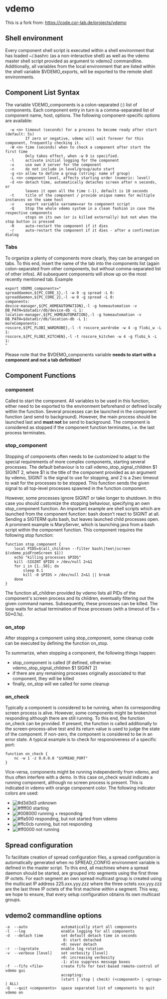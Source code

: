 # vdemo

This is a fork from: https://code.cor-lab.de/projects/vdemo

## Shell environment

Every component shell script is executed within a shell environment that has loaded ~/.bashrc (as a non-interactive shell) as well as the vdemo master shell script provided as argument to vdemo2 commandline.
Additionally, all variables from the local environment that are listed within the shell variable $VDEMO_exports, will be exported to the remote shell environments.

## Component List Syntax

The variable VDEMO_components is a colon-separated (:) list of components. Each component entry in turn is a comma-separated list of component name, host, options. The following component-specific options are available:

```
  -w <n> timeout (seconds) for a process to become ready after start (default: 5s)
         If zero or negative, vdemo will wait forever for this component, frequently checking it.
  -W <n> time (seconds) when to check a component after start the first time
         Only takes effect, when -w 0 is specified. 
  -l     activate initial logging for the component
  -x     use own X server for the component
  -n     do not include in level/group/auto start
  -g <s> allow to define a group (string: name of group)
  -L <n> component level, affects starting order (numeric: level)
  -d <n> detach time, automatically detaches screen after n seconds, or
         leaves it open all the time (-1), default is 10 seconds
  -t     title of the component / provide unique names for multiple instances on the same host
  -v     export variable varname=var to component script
  -Q     Stop the whole vdemo system in a clean fashion in case the respective components
         stops on its own (or is killed externally) but not when the stop button is pressed
  -R     auto-restart the component if it dies
  -r     auto-restart the component if it dies - after a confirmation dialog
  ```

### Tabs

To organize a plenty of components more clearly, they can be arranged on tabs. To this end, insert the name of the tab into the components list (again colon-separated from other components, but without comma-separated list of other infos). All subsequent components will show up on the most recently mentioned tab.
Example

```
export VDEMO_components=" 
spreaddaemon,${PC_CORE_1},-l -w 0 -g spread -L 0:
spreaddaemon,${PC_CORE_2},-l -w 0 -g spread -L 0:
components:
device-manager,${PC_HOMEAUTOMATION},-l -g homeautomation -v DB_PATH=$datadir/db/device-db -L 1:
location-manager,${PC_HOMEAUTOMATION},-l -g homeautomation -v DB_PATH=$datadir/db/location-db -L 1:
moreComponents:
roscore,${PC_FLOBI_WARDROBE},-l -t roscore_wardrobe -w 4 -g flobi_w -L 1:
roscore,${PC_FLOBI_KITCHEN},-l -t roscore_kitchen -w 4 -g flobi_k -L 1:
" 
```

Please note that the $VDEMO_components variable **needs to start with a component and not a tab definition!**

## Component Functions

### component

Called to start the component. All variables to be used in this function, either need to be exported to the environment beforehand or defined locally within the function.
Several processes can be launched in the component function (and send to background). However, the main process should be launched last and **must not** be send to background.
The component is considered as stopped if the component function terminates, i.e. the last process terminates.

### stop_component

Stopping of components often needs to be customized to adapt to the special requirements of more complex components, starting several processes.
The default behaviour is to call vdemo_stop_signal_children $1 SIGINT 2, where $1 is the title of the component provided as an argument by vdemo, SIGINT is the signal to use for stopping, and 2 is a 2sec timeout to wait for the processes to be stopped.
This function sends the given signal to all top-level processes spawned in the function component.

However, some processes ignore SIGINT or take longer to shutdown. In this case you should customize the stopping behaviour, specifying an own stop_component function.
An important example are shell scripts which are launched from the component function: bash doesn't react to SIGINT at all. Sending a SIGTERM quits bash, but leaves launched child processes open.
A prominent example is MaryServer, which is launching java from a bash script within the component function. This component requires the following stop function:

```
function stop_component {
    local PIDS=$(all_children --filter bash\|tee\|screen $(vdemo_pidFromScreen $1))
    echo "killing processes $PIDS" 
    kill -SIGINT $PIDS > /dev/null 2>&1
    for i in {1..50}; do
        sleep 0.1
        kill -0 $PIDS > /dev/null 2>&1 || break
    done
}
```

The function all_children provided by vdemo lists all PIDs of the component's screen process and its children, eventually filtering out the given command names.
Subsequently, these processes can be killed. The loop waits for actual termination of those processes (with a timeout of 5s = 50*0.1s).

### on_stop

After stopping a component using stop_component, some cleanup code can be executed by defining the function on_stop.

To summarize, when stopping a component, the following things happen:
- stop_component is called (if defined, otherwise: vdemo_stop_signal_children $1 SIGINT 2)
- if there are any remaining processes originally associated to that component, they will be killed
- finally, on_stop will we called for some cleanup

### on_check

Typically a component is considered to be running, when its corresponding screen process is alive. However, some components might be broken/not responding although there are still running.
To this end, the function on_check can be provided. If present, the function is called additionally to the screen-process-alive test and its return value is used to judge the state of the component.
If non-zero, the component is considered to be in an error state. A typical example is to check for responsiveness of a specific port:

```
function on_check {
    nc -w 1 -z 0.0.0.0 "$SPREAD_PORT" 
}
```

Vice-versa, components might be running independently from vdemo, and thus often interfere with a demo. In this case on_check would indicate a running component, although no screen process is present. This is indicated in vdemo with orange component color. The following indicator colors are used:


* ![#d3d3d3](https://via.placeholder.com/15/d3d3d3/ffffff?text=check) unknown
* ![#ffff00](https://via.placeholder.com/15/ffff00/ffffff?text=check) starting
* ![#008000](https://via.placeholder.com/15/008000/ffffff?text=check) running + responding
* ![#ffa500](https://via.placeholder.com/15/ffa500/ffffff?text=check) responding, but not started from vdemo
* ![#ffc0cb](https://via.placeholder.com/15/ffc0cb/ffffff?text=check) running, but not responding
* ![#ff0000](https://via.placeholder.com/45x32.png/ff0000/ffffff?text=check) not running

## Spread configuration

To facilitate creation of spread configuration files, a spread configuration is automatically generated when no SPREAD_CONFIG environment variable is defined in the master script.
To this end, all machines where a spread daemon should be started, are grouped into segments using the first three IP octets. For each segment an own spread multicast group is created
using the multicast IP address 225.xxx.yyy.zzz where the three octets xxx.yyy.zzz are the last three IP octets of the first machine within a segment.
This way, we hope to ensure, that every setup configuration obtains its own multicast groups.

## vdemo2 commandline options

```
-a  --auto               automatically start all components
-l  --log                enable logging for all components
-d  --detach time        set default detach time in seconds
                          0: start detached
                         <0: never detach
-r  --logrotate          enable log rotation
-v  --verbose [level]    set verbosity [level]
                         >0: increasing verbosity
                         -1: also suppress message boxes
-f  --fifo <file>        create fifo for text-based remote-control of vdemo gui
                         accepting:
                         (start | stop | check) (<component> | <group> | ALL)
-Q  --quit <components>  space separated list of components to quit vdemo on
```
